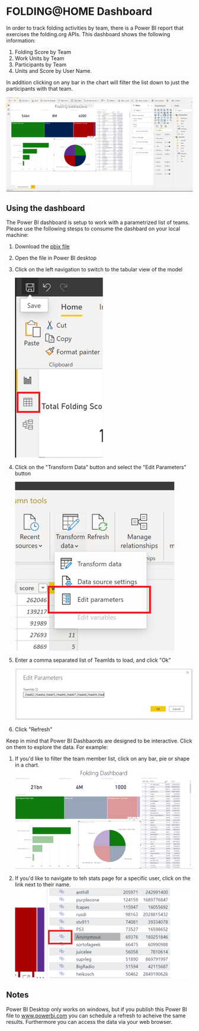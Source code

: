 # FOLDING@HOME Dashboard

In order to track folding activities by team, there is a Power BI report that exercises the folding.org APIs.  This dashboard shows the following information:
1. Folding Score by Team
1. Work Units by Team
1. Participants by Team
1. Units and Score by User Name.

In addition clicking on any bar in the chart will filter the list down to just the participants with that team.

![](../../img/PowerBI/FoldingDashboard.png)

## Using the dashboard

The Power BI dashboard is setup to work with a parametrized list of teams.  Please use the following stesps to consume the dashbard on your local machine:
1. Download the [pbix file](./FoldingDashboard.pbix)
1. Open the file in Power BI desktop
1. Click on the left navigation to switch to the tabular view of the model

    ![](../../img/PowerBI/PowerBI-01.png)
1. Click on the "Transform Data" button and select the "Edit Parameters" button

    ![](../../img/PowerBI/PowerBI-02.png)
1. Enter a comma separated list of TeamIds to load, and click "Ok"

    ![](../../img/PowerBI/PowerBI-03.png)

1. Click "Refresh"

Keep in mind that Power BI Dashbaords are designed to be interactive.   Click on them to explore the data.  For example:
1. If you'd like to filter the team member list, click on any bar, pie or shape in a chart.
    ![](../../img/PowerBI/ReportFilter.png)

1. If you'd like to navigate to teh stats page for a specific user, click on the link next to their name.
    ![](../../img/PowerBI/ReportLink.png)

## Notes

Power BI Desktop only works on windows, but if you publish this Power BI file to www.powerbi.com you can schedule a refresh to acheive the same results.  Furthermore you can access the data via your web browser.
